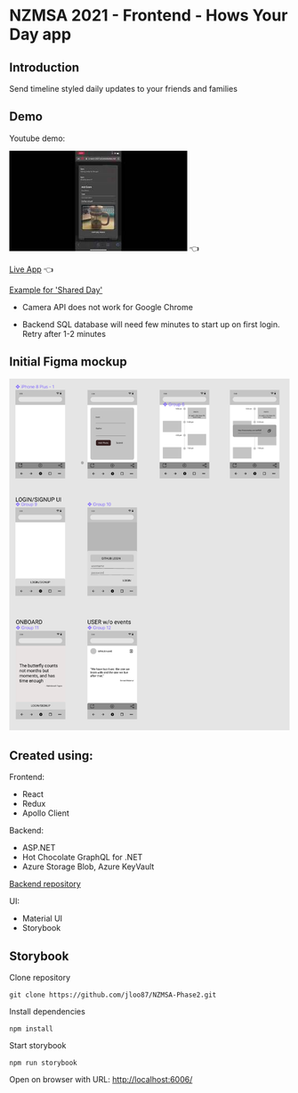 # NZMSA 2021 - Frontend - Hows Your Day app

## Introduction

Send timeline styled daily updates to your friends and families

## Demo
Youtube demo:

[![HYD youtube demo](./thumbnail.jpg)](https://youtu.be/ADWoIjL8SDE) 👈 

<a href="http://nzmsa-react-2021.azurewebsites.net" target="_blank">Live App</a> 👈 

<a href="http://nzmsa-react-2021.azurewebsites.net/share/6a80beb3" target="_blank">Example for 'Shared Day'</a>

- Camera API does not work for Google Chrome

- Backend SQL database will need few minutes to start up on first login. Retry after 1-2 minutes

## Initial Figma mockup 

<img src="./figma_mockup.png" alt="HYD app initial figma mockup" width="600" />

## Created using:

Frontend:

- React
- Redux
- Apollo Client

Backend:

- ASP.NET
- Hot Chocolate GraphQL for .NET
- Azure Storage Blob, Azure KeyVault

[Backend repository](https://github.com/jloo87/NZMSA_Phase2_Backend)

UI:

- Material UI
- Storybook


## Storybook

Clone repository

```
git clone https://github.com/jloo87/NZMSA-Phase2.git
```

Install dependencies

```
npm install
```

Start storybook


```
npm run storybook
```


Open on browser with URL: [http://localhost:6006/](http://localhost:6006/)
